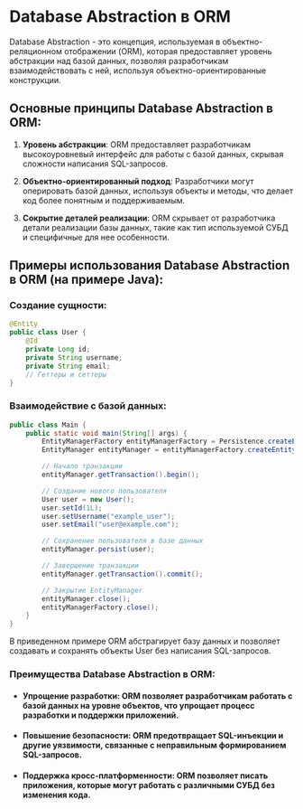 # Database Abstraction в ORM

Database Abstraction - это концепция, используемая в объектно-реляционном отображении (ORM), которая предоставляет уровень абстракции над базой данных, позволяя разработчикам взаимодействовать с ней, используя объектно-ориентированные конструкции.

## Основные принципы Database Abstraction в ORM:

1. **Уровень абстракции**: ORM предоставляет разработчикам высокоуровневый интерфейс для работы с базой данных, скрывая сложности написания SQL-запросов.

2. **Объектно-ориентированный подход**: Разработчики могут оперировать базой данных, используя объекты и методы, что делает код более понятным и поддерживаемым.

3. **Сокрытие деталей реализации**: ORM скрывает от разработчика детали реализации базы данных, такие как тип используемой СУБД и специфичные для нее особенности.

## Примеры использования Database Abstraction в ORM (на примере Java):

### Создание сущности:

```java
@Entity
public class User {
    @Id
    private Long id;
    private String username;
    private String email;
    // Геттеры и сеттеры
}
```
### Взаимодействие с базой данных:
```java
public class Main {
    public static void main(String[] args) {
        EntityManagerFactory entityManagerFactory = Persistence.createEntityManagerFactory("example-unit");
        EntityManager entityManager = entityManagerFactory.createEntityManager();

        // Начало транзакции
        entityManager.getTransaction().begin();

        // Создание нового пользователя
        User user = new User();
        user.setId(1L);
        user.setUsername("example_user");
        user.setEmail("user@example.com");

        // Сохранение пользователя в базе данных
        entityManager.persist(user);

        // Завершение транзакции
        entityManager.getTransaction().commit();

        // Закрытие EntityManager
        entityManager.close();
        entityManagerFactory.close();
    }
}

```

В приведенном примере ORM абстрагирует базу данных и позволяет создавать и сохранять объекты User без написания SQL-запросов.

### Преимущества Database Abstraction в ORM:
- #### Упрощение разработки: ORM позволяет разработчикам работать с базой данных на уровне объектов, что упрощает процесс разработки и поддержки приложений.

- #### Повышение безопасности: ORM предотвращает SQL-инъекции и другие уязвимости, связанные с неправильным формированием SQL-запросов.

- #### Поддержка кросс-платформенности: ORM позволяет писать приложения, которые могут работать с различными СУБД без изменения кода.